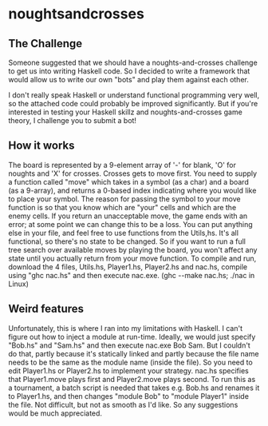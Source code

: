 # noughtsandcrosses

## The Challenge
 Someone suggested that we should have a noughts-and-crosses challenge to get us into writing Haskell code. So I decided to write a framework that would allow us to write our own "bots" and play them against each other.
 
I don't really speak Haskell or understand functional programming very well, so the attached code could probably be improved significantly. But if you're interested in testing your Haskell skillz and noughts-and-crosses game theory, I challenge you to submit a bot!
 
## How it works
 
The board is represented by a 9-element array of '-' for blank, 'O' for noughts and 'X' for crosses.
Crosses gets to move first.
You need to supply a function called "move" which takes in a symbol (as a char) and a board (as a 9-array), and returns a 0-based index indicating where you would like to place your symbol.
The reason for passing the symbol to your move function is so that you know which are "your" cells and which are the enemy cells.
If you return an unacceptable move, the game ends with an error; at some point we can change this to be a loss.
You can put anything else in your file, and feel free to use functions from the Utils,hs. It's all functional, so there's no state to be changed. So if you want to run a full tree search over available moves by playing the board, you won't affect any state until you actually return from your move function.
To compile and run, download the 4 files, Utils.hs, Player1.hs, Player2.hs and nac.hs, compile using "ghc nac.hs" and then execute nac.exe. (ghc --make nac.hs; ./nac in Linux)

## Weird features

Unfortunately, this is where I ran into my limitations with Haskell. I can't figure out how to inject a module at run-time. Ideally, we would just specify "Bob.hs" and "Sam.hs" and then execute nac.exe Bob Sam. But I couldn't do that, partly because it's statically linked and partly because the file name needs to be the same as the module name (inside the file). So you need to edit Player1.hs or Player2.hs to implement your strategy. nac.hs specifies that Player1.move plays first and Player2.move plays second. To run this as a tournament, a batch script is needed that takes e.g. Bob.hs and renames it to Player1.hs, and then changes "module Bob" to "module Player1" inside the file. Not difficult, but not as smooth as I'd like. So any suggestions would be much appreciated.